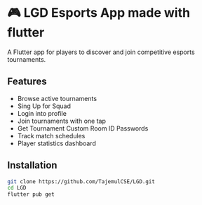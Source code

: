 # 🎮 LGD Esports App made with flutter

A Flutter app for players to discover and join competitive esports tournaments.

## Features
- Browse active tournaments
- Sing Up for Squad
- Login into profile
- Join tournaments with one tap
- Get Tournament Custom Room ID Passwords
- Track match schedules
- Player statistics dashboard

## Installation
```bash
git clone https://github.com/TajemulCSE/LGD.git
cd LGD
flutter pub get